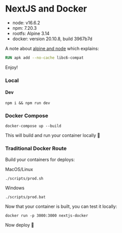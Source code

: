 # NextJS and Docker

- node: v16.6.2
- npm: 7.20.3
- rootfs: Alpine 3.14
- docker: version 20.10.8, build 3967b7d

A note about [alpine and node](https://github.com/nodejs/docker-node/tree/b4117f9333da4138b03a546ec926ef50a31506c3#nodealpine) which explains:

```Dockerfile
RUN apk add --no-cache libc6-compat
```

Enjoy!

### Local

#### Dev

`npm i && npm run dev`

### Docker Compose

`docker-compose up --build`

This will build and run your container locally :rocket:

### Traditional Docker Route

Build your containers for deploys:

MacOS/Linux

`./scripts/prod.sh`

Windows

`./scripts/prod.bat`

Now that your container is built, you can test it locally:

`docker run -p 3000:3000 nextjs-docker`

Now deploy :rocket:
